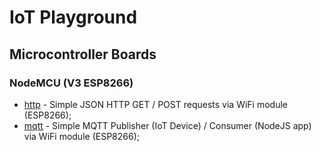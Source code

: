 # IoT Playground

## Microcontroller Boards

### NodeMCU (V3 ESP8266)

- [http](nodemcu_esp8266/http/) - Simple JSON HTTP GET / POST requests via WiFi module (ESP8266);
- [mqtt](nodemcu_esp8266/mqtt/) - Simple MQTT Publisher (IoT Device) / Consumer (NodeJS app) via WiFi module (ESP8266);


